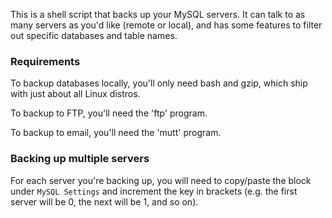   
This is a shell script that backs up your MySQL servers.  It can talk to as many servers as you'd like (remote or local), and has some features to filter out specific databases and table names.

### Requirements
To backup databases locally, you'll only need bash and gzip, which ship with just about all Linux distros.

To backup to FTP, you'll need the 'ftp' program.

To backup to email, you'll need the 'mutt' program.


### Backing up multiple servers
For each server you're backing up, you will need to copy/paste the block under `MySQL Settings` and increment the key in brackets (e.g. the first server will be 0, the next will be 1, and so on).
